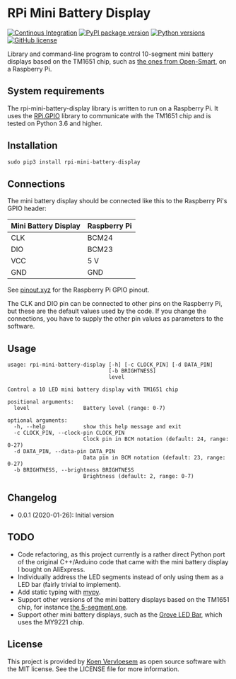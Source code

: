 # RPi Mini Battery Display

[![Continous Integration](https://github.com/koenvervloesem/rpi-mini-battery-display/workflows/Tests/badge.svg)](https://github.com/koenvervloesem/rpi-mini-battery-display/actions)
[![PyPI package version](https://img.shields.io/pypi/v/rpi-mini-battery-display.svg)](https://pypi.org/project/rpi-mini-battery-display)
[![Python versions](https://img.shields.io/pypi/pyversions/rpi-mini-battery-display.svg)](https://www.python.org)
[![GitHub license](https://img.shields.io/github/license/koenvervloesem/rpi-mini-battery-display.svg)](https://github.com/koenvervloesem/rpi-mini-battery-display/blob/master/LICENSE)

Library and command-line program to control 10-segment mini battery displays based on the TM1651 chip, such as [the ones from Open-Smart](https://aliexpress.com/item/32789343210.html), on a Raspberry Pi.

## System requirements

The rpi-mini-battery-display library is written to run on a Raspberry Pi. It uses the [RPi.GPIO](https://pypi.org/project/RPi.GPIO/) library to communicate with the TM1651 chip and is tested on Python 3.6 and higher.

## Installation

```python
sudo pip3 install rpi-mini-battery-display
```

## Connections

The mini battery display should be connected like this to the Raspberry Pi's GPIO header:

Mini Battery Display | Raspberry Pi
-------------------- | ------------
CLK                  | BCM24
DIO                  | BCM23
VCC                  | 5 V
GND                  | GND

See [pinout.xyz](https://pinout.xyz/) for the Raspberry Pi GPIO pinout.

The CLK and DIO pin can be connected to other pins on the Raspberry Pi, but these are the default values used by the code. If you change the connections, you have to supply the other pin values as parameters to the software.

## Usage

```shell
usage: rpi-mini-battery-display [-h] [-c CLOCK_PIN] [-d DATA_PIN]
                                [-b BRIGHTNESS]
                                level

Control a 10 LED mini battery display with TM1651 chip

positional arguments:
  level                 Battery level (range: 0-7)

optional arguments:
  -h, --help            show this help message and exit
  -c CLOCK_PIN, --clock-pin CLOCK_PIN
                        Clock pin in BCM notation (default: 24, range: 0-27)
  -d DATA_PIN, --data-pin DATA_PIN
                        Data pin in BCM notation (default: 23, range: 0-27)
  -b BRIGHTNESS, --brightness BRIGHTNESS
                        Brightness (default: 2, range: 0-7)
```

## Changelog

* 0.0.1 (2020-01-26): Initial version

## TODO

* Code refactoring, as this project currently is a rather direct Python port of the original C++/Arduino code that came with the mini battery display I bought on AliExpress.
* Individually address the LED segments instead of only using them as a LED bar (fairly trivial to implement).
* Add static typing with [mypy](http://mypy-lang.org/).
* Support other versions of the mini battery displays based on the TM1651 chip, for instance [the 5-segment one](https://aliexpress.com/item/2025558433.html).
* Support other mini battery displays, such as the [Grove LED Bar](https://wiki.seeedstudio.com/Grove-LED_Bar/), which uses the MY9221 chip.

## License

This project is provided by [Koen Vervloesem](mailto:koen@vervloesem.eu) as open source software with the MIT license. See the LICENSE file for more information.
